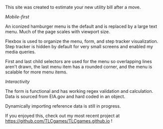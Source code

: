 This site was created to estimate your new utility bill after a move.


*Mobile-first*

An iconized hamburger menu is the default and is replaced by a large text menu. Much of the page scales with viewport size.

Flexbox is used to organize the menu, form, and step tracker visualization. Step tracker is hidden by default for very small screens and enabled my media queries.

First and last child selectors are used for the menu so overlapping lines aren't drawn, the last menu item has a rounded corner, and the menu is scalable for more menu items.


*Interactivity*

The form is functional and has working regex validation and calculation. Data is sourced from EIA.gov and hard coded in an object.

Dynamically importing reference data is still in progress.

If you enjoyed this, check out my most recent project at https://github.com/TLCgames/TLCgames.github.io !